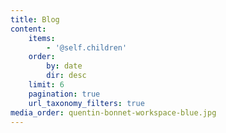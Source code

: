 ```yaml
---
title: Blog
content:
    items:
        - '@self.children'
    order:
        by: date
        dir: desc
    limit: 6
    pagination: true
    url_taxonomy_filters: true
media_order: quentin-bonnet-workspace-blue.jpg
---
```


